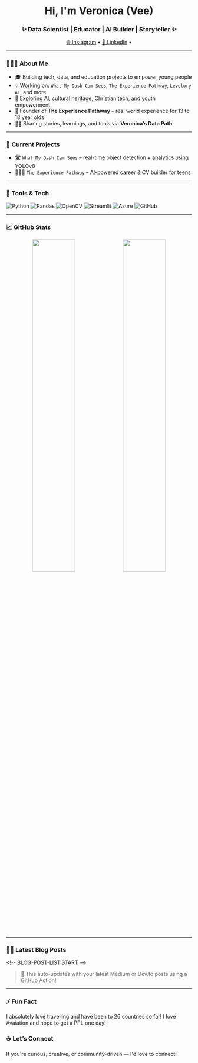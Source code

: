 <h1 align="center">Hi, I'm Veronica (Vee)</h1>
<h3 align="center">✨ Data Scientist | Educator | AI Builder | Storyteller ✨</h3>

<p align="center">
  <a href="https://www.instagram.com/veronicasdatapath/?hl=en">🌐 Instagram</a> •
  <a href="https://www.linkedin.com/in/veronica-a-7a905810b/">🔗 LinkedIn</a> •
</p>

---

### 👩🏾‍💻 About Me

- 🎓 Building tech, data, and education projects to empower young people  
- 💡 Working on: `What My Dash Cam Sees`, `The Experience Pathway`, `Levelory AI`, and more  
- 🧠 Exploring AI, cultural heritage, Christian tech, and youth empowerment  
- 📸 Founder of **The Experience Pathway** – real world experience for 13 to 18 year olds
- ✍🏾 Sharing stories, learnings, and tools via **Veronica’s Data Path**

---

### 🚀 Current Projects

- 🛣️ `What My Dash Cam Sees` – real-time object detection + analytics using YOLOv8
- 🧑🏾‍🏫 `The Experience Pathway` – AI-powered career & CV builder for teens

---

### 🔧 Tools & Tech

![Python](https://img.shields.io/badge/-Python-333333?style=flat&logo=python)
![Pandas](https://img.shields.io/badge/-Pandas-150458?style=flat&logo=pandas)
![OpenCV](https://img.shields.io/badge/-OpenCV-5C3EE8?style=flat&logo=opencv)
![Streamlit](https://img.shields.io/badge/-Streamlit-FF4B4B?style=flat&logo=streamlit)
![Azure](https://img.shields.io/badge/-Azure-0078D4?style=flat&logo=microsoft-azure)
![GitHub](https://img.shields.io/badge/-GitHub-181717?style=flat&logo=github)

---

### 📈 GitHub Stats

<p align="center">
  <img src="https://github-readme-stats.vercel.app/api?username=yourusername&show_icons=true&theme=radical" width="48%" />
  <img src="https://github-readme-streak-stats.herokuapp.com/?user=yourusername&theme=radical" width="48%" />
</p>

---

### ✍🏾 Latest Blog Posts

<[!-- BLOG-POST-LIST:START](https://medium.com/@veronica.annor/what-my-dash-cam-sees-a-data-scientists-take-on-road-safety-with-ai-4d95366da4e5) -->
<!-- BLOG-POST-LIST:END -->

> 🔁 This auto-updates with your latest Medium or Dev.to posts using a GitHub Action!

---

### ⚡ Fun Fact
I absolutely love travelling and have been to 26 countries so far!
I love Avaiation and hope to get a PPL one day!

### ☕ Let’s Connect

If you're curious, creative, or community-driven — I'd love to connect!
